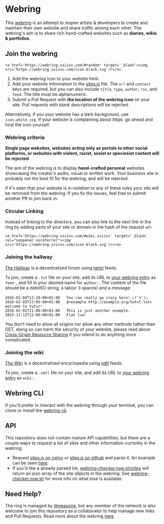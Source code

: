 # Webring

This [webring](https://wiki.xxiivv.com/webring) is an attempt to inspire artists & developers to create and maintain their own website and share traffic among each other. The webring's aim is to share rich hand-crafted websites such as **diaries, wikis & portfolios**.

## Join the webring

```
<a href='https://webring.xxiivv.com/#random' target='_blank'><img src='https://webring.xxiivv.com/icon.black.svg'/></a>
```

1) Add the webring icon to your website html.
2) Add your website information to the [sites.js](https://github.com/XXIIVV/webring/edit/master/scripts/sites.js) file. The `url` and `contact` keys are required, but you can also include `title`, `type`, `author`, `rss`, and `feed`. The title must be alphanumeric.
3) Submit a Pull Request with **the location of the webring icon** on your site. Pull requests with blank descriptions will be rejected.

Alternatively, if you your website has a dark background, use `icon.white.svg`. If your website is complaining about *https*, go ahead and host the icon yourself.

### Webring criteria

**Single page websites, websites acting only as portals to other social platforms, or websites with violent, racist, sexist or speciesist content will be rejected**.

The aim of the webring is to display **hand-crafted personal** websites showcasing the creator's audio, visual or written work. Your business site is probably not the best fit for the webring, and will be rejected.

If it's seen that your website is in violation to any of these rules your site will be removed from the webring. If you fix the issues, feel free to submit another PR to join back in.

### Circular Linking

Instead of linking to the directory, you can also link to the next link in the ring by adding parts of your site or domain in the hash of the request url:

```
<a href='https://webring.xxiivv.com/#wiki.xxiivv' target='_blank' rel="noopener noreferrer"><img src='https://webring.xxiivv.com/icon.black.svg'/></a>
```

### Joining the hallway

[The Hallway](https://webring.xxiivv.com/hallway.html) is a decentralized forum using [twtxt](https://twtxt.readthedocs.io/en/stable/user/twtxtfile.html) feeds.

To join, create a `.txt` file on your site, add its URL to [your webring entry](https://github.com/XXIIVV/Webring/blob/master/scripts/sites.js) as `feed:`, and fill in your desired name for `author:`. The content of the file should be a dateISO string, a tab(or 3 spaces) and a message:

```
2016-02-04T13:30:00+01:00   You can really go crazy here! ┐(ﾟ∀ﾟ)┌
2016-02-03T23:05:00+01:00   @<example http://example.org/twtxt.txt> welcome to twtxt!
2016-02-01T11:00:00+01:00   This is just another example.
2015-12-12T12:00:00+01:00   Fiat lux!
```

You don't need to allow all origins nor allow any other methods rather than GET, doing so can harm the security of your website, please read about [Cross-Origin Resource Sharing](https://developer.mozilla.org/en-US/docs/Web/HTTP/CORS) if you intend to do anything more complicated.

### Joining the wiki

[The Wiki](https://webring.xxiivv.com/wiki.html) is a decentralized encyclopedia using [ndtl](https://wiki.xxiivv.com/Indental) feeds.

To join, create a `.ndtl` file on your site, and add its URL to [your webring entry](https://github.com/XXIIVV/Webring/blob/master/scripts/sites.js) as `wiki:`.

## Webring CLI

If you'd prefer to interact with the webring through your terminal, you can clone or install the [webring-cli](https://github.com/ckipp01/webring-cli).

## API

This repository does not contain mature API capabilities, but there are a couple ways to request a list of sites and other information currently in the webring.

- Request [sites.js on xxiivv](https://webring.xxiivv.com/scripts/sites.js) or [sites.js on github](https://raw.githubusercontent.com/XXIIVV/webring/master/scripts/sites.js) and parse it. An example can be seen [here](https://gist.github.com/ckipp01/2ab7ac42e2837b4359efeb76eb49bb54).
- If you'd like a already parsed list, [webring-checker.now.sh/sites](https://webring-checker.now.sh/sites) will return an json array of the site objects in the webring. See [webring-checker.now.sh](https://webring-checker.now.sh) for more info on what else is available.

## Need Help?

The ring is managed by [@neauoire](https://twitter.com/neauoire), but any member of the network is also welcome to join this repository as a collaborator to help manage new links and Pull Requests. Read more about the webring [here](https://wiki.xxiivv.com/webring).
